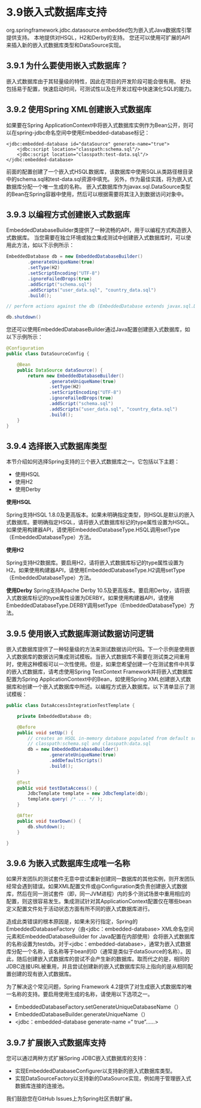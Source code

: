# 3.9嵌入式数据库支持

org.springframework.jdbc.datasource.embedded包为嵌入式Java数据库引擎提供支持。 本地提供对HSQL，H2和Derby的支持。 您还可以使用可扩展的API来插入新的嵌入式数据库类型和DataSource实现。

## 3.9.1 为什么要使用嵌入式数据库？

嵌入式数据库由于其轻量级的特性，因此在项目的开发阶段可能会很有用。 好处包括易于配置，快速启动时间，可测试性以及在开发过程中快速演化SQL的能力。

## 3.9.2 使用Spring XML创建嵌入式数据库

如果要在Spring ApplicationContext中将嵌入式数据库实例作为Bean公开，则可以在spring-jdbc命名空间中使用Embedded-database标记：

```markup
<jdbc:embedded-database id="dataSource" generate-name="true">
    <jdbc:script location="classpath:schema.sql"/>
    <jdbc:script location="classpath:test-data.sql"/>
</jdbc:embedded-database>
```

前面的配置创建了一个嵌入式HSQL数据库，该数据库中使用SQL从类路径根目录中的schema.sql和test-data.sql资源中填充。 另外，作为最佳实践，将为嵌入式数据库分配一个唯一生成的名称。 嵌入式数据库作为javax.sql.DataSource类型的Bean在Spring容器中使用，然后可以根据需要将其注入到数据访问对象中。

## 3.9.3 以编程方式创建嵌入式数据库

EmbeddedDatabaseBuilder类提供了一种流畅的API，用于以编程方式构造嵌入式数据库。 当您需要在独立环境或独立集成测试中创建嵌入式数据库时，可以使用此方法，如以下示例所示：

```java
EmbeddedDatabase db = new EmbeddedDatabaseBuilder()
        .generateUniqueName(true)
        .setType(H2)
        .setScriptEncoding("UTF-8")
        .ignoreFailedDrops(true)
        .addScript("schema.sql")
        .addScripts("user_data.sql", "country_data.sql")
        .build();

// perform actions against the db (EmbeddedDatabase extends javax.sql.DataSource)

db.shutdown()
```

您还可以使用EmbeddedDatabaseBuilder通过Java配置创建嵌入式数据库，如以下示例所示：

```java
@Configuration
public class DataSourceConfig {

    @Bean
    public DataSource dataSource() {
        return new EmbeddedDatabaseBuilder()
                .generateUniqueName(true)
                .setType(H2)
                .setScriptEncoding("UTF-8")
                .ignoreFailedDrops(true)
                .addScript("schema.sql")
                .addScripts("user_data.sql", "country_data.sql")
                .build();
    }
}
```

## 3.9.4 选择嵌入式数据库类型

本节介绍如何选择Spring支持的三个嵌入式数据库之一。它包括以下主题：

* 使用HSQL
* 使用H2
* 使用Derby

**使用HSQL**

Spring支持HSQL 1.8.0及更高版本。如果未明确指定类型，则HSQL是默认的嵌入式数据库。要明确指定HSQL，请将嵌入式数据库标记的type属性设置为HSQL。如果使用构建器API，请使用EmbeddedDatabaseType.HSQL调用setType（EmbeddedDatabaseType）方法。

**使用H2**

Spring支持H2数据库。要启用H2，请将嵌入式数据库标记的type属性设置为H2。如果使用构建器API，请使用EmbeddedDatabaseType.H2调用setType（EmbeddedDatabaseType）方法。

**使用Derby** Spring支持Apache Derby 10.5及更高版本。要启用Derby，请将嵌入式数据库标记的type属性设置为DERBY。如果使用构建器API，请使用EmbeddedDatabaseType.DERBY调用setType（EmbeddedDatabaseType）方法。

## 3.9.5 使用嵌入式数据库测试数据访问逻辑

嵌入式数据库提供了一种轻量级的方法来测试数据访问代码。下一个示例是使用嵌入式数据库的数据访问集成测试模板。当嵌入式数据库不需要在测试类之间重用时，使用这种模板可以一次性使用。但是，如果您希望创建一个在测试套件中共享的嵌入式数据库，请考虑使用Spring TestContext Framework并将嵌入式数据库配置为Spring ApplicationContext中的Bean，如使用Spring XML创建嵌入式数据库和创建一个嵌入式数据库中所述。以编程方式嵌入数据库。以下清单显示了测试模板：

```java
public class DataAccessIntegrationTestTemplate {

    private EmbeddedDatabase db;

    @Before
    public void setUp() {
        // creates an HSQL in-memory database populated from default scripts
        // classpath:schema.sql and classpath:data.sql
        db = new EmbeddedDatabaseBuilder()
                .generateUniqueName(true)
                .addDefaultScripts()
                .build();
    }

    @Test
    public void testDataAccess() {
        JdbcTemplate template = new JdbcTemplate(db);
        template.query( /* ... */ );
    }

    @After
    public void tearDown() {
        db.shutdown();
    }

}
```

## 3.9.6 为嵌入式数据库生成唯一名称

如果开发团队的测试套件无意中尝试重新创建同一数据库的其他实例，则开发团队经常会遇到错误。如果XML配置文件或@Configuration类负责创建嵌入式数据库，然后在同一测试套件（即，同一JVM进程）内的多个测试场景中重用相应的配置，则这很容易发生。集成测试针对其ApplicationContext配置仅在哪些bean定义配置文件处于活动状态方面有所不同的嵌入式数据库进行。

造成此类错误的根本原因是，如果未另行指定，Spring的EmbeddedDatabaseFactory（由&lt;jdbc：embedded-database&gt; XML命名空间元素和EmbeddedDatabaseBuilder for Java配置在内部使用）会将嵌入式数据库的名称设置为testdb。对于&lt;jdbc：embedded-database&gt;，通常为嵌入式数据库分配一个名称，该名称等于bean的ID（通常是类似于dataSource的名称）。因此，随后创建嵌入式数据库的尝试不会产生新的数据库。取而代之的是，相同的JDBC连接URL被重用，并且尝试创建新的嵌入式数据库实际上指向的是从相同配置创建的现有嵌入式数据库。

为了解决这个常见问题，Spring Framework 4.2提供了对生成嵌入式数据库的唯一名称的支持。要启用使用生成的名称，请使用以下选项之一。

* EmbeddedDatabaseFactory.setGenerateUniqueDatabaseName（）
* EmbeddedDatabaseBuilder.generateUniqueName（）
* &lt;jdbc：embedded-database generate-name =“ true”……&gt;

## 3.9.7 扩展嵌入式数据库支持

您可以通过两种方式扩展Spring JDBC嵌入式数据库的支持：

* 实现EmbeddedDatabaseConfigurer以支持新的嵌入式数据库类型。
* 实现DataSourceFactory以支持新的DataSource实现，例如用于管理嵌入式数据库连接的连接池。

我们鼓励您在GitHub Issues上为Spring社区贡献扩展。

